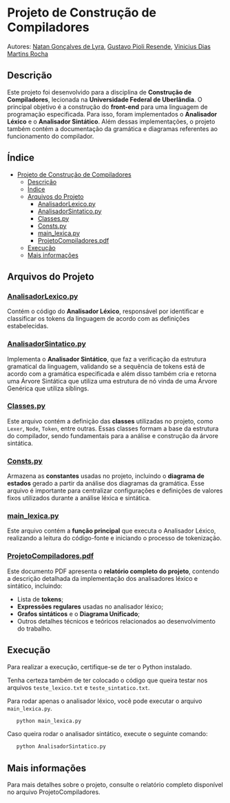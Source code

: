 # Projeto de Construção de Compiladores

Autores: [Natan Gonçalves de Lyra](https://github.com/NatanGLyra), [Gustavo Pioli Resende](https://github.com/gustavo-pioli), [Vinicius Dias Martins Rocha](https://github.com/ViniciusDMRocha)

## Descrição

Este projeto foi desenvolvido para a disciplina de **Construção de Compiladores**, lecionada na **Universidade Federal de Uberlândia**. O principal objetivo é a construção do **front-end** para uma linguagem de programação especificada. Para isso, foram implementados o **Analisador Léxico** e o **Analisador Sintático**. Além dessas implementações, o projeto também contém a documentação da gramática e diagramas referentes ao funcionamento do compilador.

## Índice

- [Projeto de Construção de Compiladores](#projeto-de-construção-de-compiladores)
  - [Descrição](#descrição)
  - [Índice](#índice)
  - [Arquivos do Projeto](#arquivos-do-projeto)
    - [AnalisadorLexico.py](#analisadorlexicopy)
    - [AnalisadorSintatico.py](#analisadorsintaticopy)
    - [Classes.py](#classespy)
    - [Consts.py](#constspy)
    - [main\_lexica.py](#main_lexicapy)
    - [ProjetoCompiladores.pdf](#projetocompiladorespdf)
  - [Execução](#execução)
  - [Mais informações](#mais-informações)

## Arquivos do Projeto

### [AnalisadorLexico.py](https://github.com/gustavo-pioli/Compilador-Python/blob/main/AnalisadorLexico.py)
Contém o código do **Analisador Léxico**, responsável por identificar e classificar os tokens da linguagem de acordo com as definições estabelecidas.

### [AnalisadorSintatico.py](https://github.com/gustavo-pioli/Compilador-Python/blob/main/AnalisadorSintatico.py)
Implementa o **Analisador Sintático**, que faz a verificação da estrutura gramatical da linguagem, validando se a sequência de tokens está de acordo com a gramática especificada e além disso também cria e retorna uma Árvore Sintática que utiliza uma estrutura de nó vinda de uma Árvore Genérica que utiliza siblings.

### [Classes.py](https://github.com/gustavo-pioli/Compilador-Python/blob/main/Classes.py)
Este arquivo contém a definição das **classes** utilizadas no projeto, como `Lexer`, `Node`, `Token`, entre outras. Essas classes formam a base da estrutura do compilador, sendo fundamentais para a análise e construção da árvore sintática.

### [Consts.py](https://github.com/gustavo-pioli/Compilador-Python/blob/main/Consts.py)
Armazena as **constantes** usadas no projeto, incluindo o **diagrama de estados** gerado a partir da análise dos diagramas da gramática. Esse arquivo é importante para centralizar configurações e definições de valores fixos utilizados durante a análise léxica e sintática.

### [main_lexica.py](https://github.com/gustavo-pioli/Compilador-Python/blob/main/main_lexica.py)
Este arquivo contém a **função principal** que executa o Analisador Léxico, realizando a leitura do código-fonte e iniciando o processo de tokenização.

### [ProjetoCompiladores.pdf](github.com/gustavo-pioli/Compilador-Python/blob/main/ProjetoCompiladores.pdf)
Este documento PDF apresenta o **relatório completo do projeto**, contendo a descrição detalhada da implementação dos analisadores léxico e sintático, incluindo:
- Lista de **tokens**;
- **Expressões regulares** usadas no analisador léxico;
- **Grafos sintáticos** e o **Diagrama Unificado**;
- Outros detalhes técnicos e teóricos relacionados ao desenvolvimento do trabalho.

## Execução

Para realizar a execução, certifique-se de ter o Python instalado.

Tenha certeza também de ter colocado o código que queira testar nos arquivos `teste_lexico.txt` e `teste_sintatico.txt`.

Para rodar apenas o analisador léxico, você pode executar o arquivo `main_lexica.py`. 

```bash
   python main_lexica.py
```

Caso queira rodar o analisador sintático, execute o seguinte comando:

```bash
   python AnalisadorSintatico.py
```

## Mais informações

Para mais detalhes sobre o projeto, consulte o relatório completo disponível no arquivo ProjetoCompiladores.
